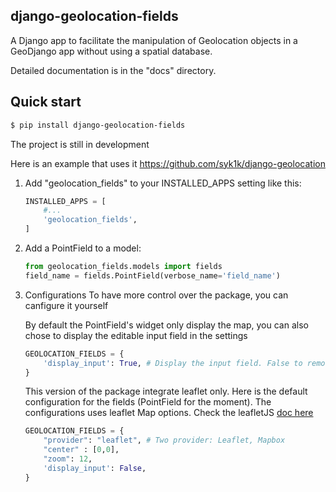 django-geolocation-fields
-------------------------
A Django app to facilitate the manipulation of Geolocation objects in a GeoDjango app without using a spatial database.

Detailed documentation is in the "docs" directory.

Quick start
-----------

```bash
$ pip install django-geolocation-fields
```

The project is still in development

Here is an example that uses it https://github.com/syk1k/django-geolocation

1. Add "geolocation_fields" to your INSTALLED_APPS setting like this:
    ```python
    INSTALLED_APPS = [
        #...
        'geolocation_fields',
    ]
    ```

2. Add a PointField to a model:
    ```python
    from geolocation_fields.models import fields
    field_name = fields.PointField(verbose_name='field_name')
    ```

3. Configurations 
    To have more control over the package, you can canfigure it yourself

    By default the PointField's widget only display the map, 
    you can also chose to display the editable input field in the settings
    ```python
    GEOLOCATION_FIELDS = {
        'display_input': True, # Display the input field. False to remove
    }
    ```

    This version of the package integrate leaflet only.
    Here is the default configuration for the fields (PointField for the moment).
    The configurations uses leaflet Map options. Check the leafletJS 
    [doc here](https://leafletjs.com/)
    ```python
    GEOLOCATION_FIELDS = {
        "provider": "leaflet", # Two provider: Leaflet, Mapbox
        "center" : [0,0],
        "zoom": 12,
        'display_input': False,
    }